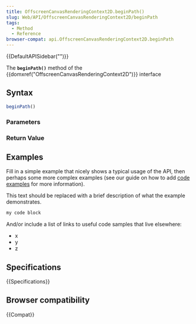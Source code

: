 ```yaml
---
title: OffscreenCanvasRenderingContext2D.beginPath()
slug: Web/API/OffscreenCanvasRenderingContext2D/beginPath
tags:
  - Method
  - Reference
browser-compat: api.OffscreenCanvasRenderingContext2D.beginPath
---
```

{{DefaultAPISidebar("")}}

The **`beginPath()`** method of the {{domxref("OffscreenCanvasRenderingContext2D")}} interface 

## Syntax

```js
beginPath()
```

### Parameters



### Return Value



## Examples

Fill in a simple example that nicely shows a typical usage of the API, then perhaps some more complex examples (see our guide on how to add [code examples](/en-US/docs/MDN/Contribute/Structures/Code_examples) for more information).

This text should be replaced with a brief description of what the example demonstrates.

```js
my code block
```

And/or include a list of links to useful code samples that live elsewhere:

*   x
*   y
*   z

## Specifications

{{Specifications}}

## Browser compatibility

{{Compat}}


